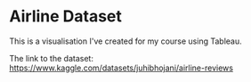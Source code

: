 # Airline Dataset

This is a visualisation I've created for my course using Tableau. 


The link to the dataset: https://www.kaggle.com/datasets/juhibhojani/airline-reviews

